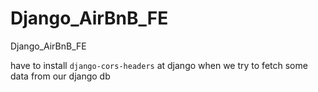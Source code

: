 # Django_AirBnB_FE
Django_AirBnB_FE

have to install `django-cors-headers` at django when we try to fetch some data from our django db
